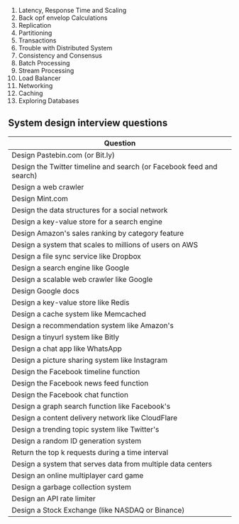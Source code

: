 1. Latency, Response Time and Scaling
2. Back opf envelop Calculations 
2. Replication  
3. Partitioning 
4. Transactions
5. Trouble with Distributed System 
6. Consistency and Consensus
7. Batch Processing 
8. Stream Processing   
9. Load Balancer
10. Networking 
11. Caching 
14. Exploring Databases   



## System design interview questions
| Question |
|---|
| Design Pastebin.com (or Bit.ly)|
| Design the Twitter timeline and search (or Facebook feed and search) | 
| Design a web crawler |
| Design Mint.com | 
| Design the data structures for a social network | 
| Design a key-value store for a search engine | 
| Design Amazon's sales ranking by category feature | 
| Design a system that scales to millions of users on AWS | 
| Design a file sync service like Dropbox | 
| Design a search engine like Google | 
| Design a scalable web crawler like Google | 
| Design Google docs | 
| Design a key-value store like Redis | 
| Design a cache system like Memcached |
| Design a recommendation system like Amazon's | 
| Design a tinyurl system like Bitly |
| Design a chat app like WhatsApp | 
| Design a picture sharing system like Instagram | 
| Design the Facebook timeline function | 
| Design the Facebook news feed function |
| Design the Facebook chat function | 
| Design a graph search function like Facebook's | 
| Design a content delivery network like CloudFlare | 
| Design a trending topic system like Twitter's | 
| Design a random ID generation system | 
| Return the top k requests during a time interval | 
| Design a system that serves data from multiple data centers | 
| Design an online multiplayer card game | 
| Design a garbage collection system | 
| Design an API rate limiter | 
| Design a Stock Exchange (like NASDAQ or Binance) | 
